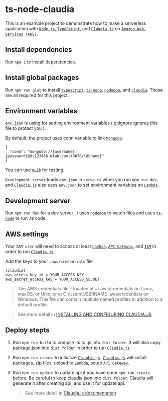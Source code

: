 # ts-node-claudia

This is an example project to demonstrate how to make a serverless application with [`Node.js`](https://nodejs.org/en/), [`TypeScript`](https://www.typescriptlang.org/), and [`Claudia.js`](https://github.com/claudiajs/claudia) on [`Amazon Web Services (AWS)`](https://aws.amazon.com/).

## Install dependencies

Run `npm i` to install dependencies.

## Install global packages

Run `npm run glob` to install [`typescript`](https://www.typescriptlang.org/), [`ts-node`](https://github.com/TypeStrong/ts-node), [`nodemon`](https://github.com/remy/nodemon), and [`claudia`](https://github.com/claudiajs/claudia). Those are all required for this project.

## Environment variables

`env.json` is using for setting environment variables (.gitignore ignores this file to protact you ).

By default, the project uses conn variable to link [`MongoDB`](https://www.mongodb.com/).

```
{
  "conn": "mongodb://{username}:{password}@ds123456.mlab.com:45678/{dbname}"
}
```

You can use [`mLib`](https://mlab.com/) for testing.

`Development server` loads `env.json` in `serve.ts` when you run `npm run dev`, and [`Claudia.js`](https://github.com/claudiajs/claudia) also uses `env.json` to set environment variables on [`Lambda`](http://docs.aws.amazon.com/lambda/latest/dg/welcome.html).

## Development server

Run `npm run dev` for a dev server. It uses [`nodemon`](https://github.com/remy/nodemon) to watch files and uses [`ts-node`](https://github.com/TypeStrong/ts-node) to run .ts code.

## AWS settings

Your `IAM user` will need to access at least [`Lambda`](http://docs.aws.amazon.com/lambda/latest/dg/welcome.html), [`API Gateway`](http://docs.aws.amazon.com/apigateway/latest/developerguide/welcome.html), and [`IAM`](http://docs.aws.amazon.com/IAM/latest/UserGuide/introduction.html) in order to run [`Claudia.js`](https://github.com/claudiajs/claudia).

Add the keys to your `.aws/credentials` file

```
[claudia]
aws_access_key_id = YOUR_ACCESS_KEY
aws_secret_access_key = YOUR_ACCESS_SECRET
```

> The AWS credentials file – located at ~/.aws/credentials on Linux, macOS, or Unix, or at C:\Users\USERNAME \.aws\credentials on Windows. This file can contain multiple named profiles in addition to a default profile.

> See more detail in [INSTALLING AND CONFIGURING CLAUDIA.JS](https://claudiajs.com/tutorials/installing.html#configuring-access-credentials)

## Deploy stepts

1. Run `npm run build` to compile .ts to .js into `dist folder`. It will also copy package.json into `dist folder` in order to run [`Claudia.js`](https://github.com/claudiajs/claudia).

2. Run `npm run create` to initialize [`Claudia.js`](https://github.com/claudiajs/claudia). [`Claudia.js`](https://github.com/claudiajs/claudia) will install packages, zip files, upload to [`Lambda`](http://docs.aws.amazon.com/lambda/latest/dg/welcome.html), setup [`API Gateway`](http://docs.aws.amazon.com/apigateway/latest/developerguide/welcome.html).

3. Run `npm run update` to update api if you have done `npm run create` before. Be careful to keep claudia.json into `dist folder`. Claudia will generate it after creating api, and use it for update api.

   > See more detail in  [Claudia.js documentation](https://github.com/claudiajs/claudia/tree/master/docs)
